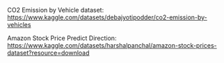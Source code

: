 CO2 Emission by Vehicle dataset: https://www.kaggle.com/datasets/debajyotipodder/co2-emission-by-vehicles

Amazon Stock Price Predict Direction: https://www.kaggle.com/datasets/harshalpanchal/amazon-stock-prices-dataset?resource=download
